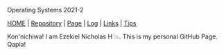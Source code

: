 Operating Systems 2021-2


[HOME](.) | [Repository](https://github.com/ezekielnicholas/os212) | [Page](https://ezekielnicholas.github.io/os212/) | [Log](https://github.com/ezekielnicholas/os212/blob/master/TXT/mylog.txt) | [Links](LINKS/) | [Tips](TIPS/) 

 Kon'nichiwa! I am Ezekiel Nicholas H :boom:. This is my personal GitHub Page. Qapla!

